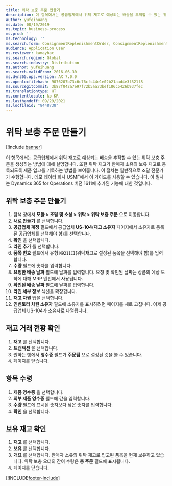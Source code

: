 ```yaml
---
title: 위탁 보충 주문 만들기
description: 이 항목에서는 공급업체에서 위탁 재고로 예상되는 배송을 추적할 수 있는 위탁 보충 주문을 생성하는 방법에 대해 설명합니다.
author: yufeihuang
ms.date: 08/19/2019
ms.topic: business-process
ms.prod: ''
ms.technology: ''
ms.search.form: ConsignmentReplenishmentOrder, ConsignmentReplenishmentOrderCreate, InventTrans, ConsignmentDraftReplenishmentOrderJournal, InventOnhandMovement, InventOnhandItem, InventItemIdLookupSimple, ConsignmentProductReceiptJournal, ConsignmentReplenishmentOrderLineQuantity
audience: Application User
ms.reviewer: kamaybac
ms.search.region: Global
ms.search.industry: Distribution
ms.author: yufeihuang
ms.search.validFrom: 2016-06-30
ms.dyn365.ops.version: AX 7.0.0
ms.openlocfilehash: 9076207b73c6c76cfc44e1e02b21aad4e3f321f8
ms.sourcegitcommit: 3b87f042a7e97f72b5aa73bef186c5426b937fec
ms.translationtype: HT
ms.contentlocale: ko-KR
ms.lasthandoff: 09/29/2021
ms.locfileid: "8448738"
---
```

# <a name="create-a-consignment-replenishment-order"></a>위탁 보충 주문 만들기

[!include [banner](../../includes/banner.md)]

이 항목에서는 공급업체에서 위탁 재고로 예상되는 배송을 추적할 수 있는 위탁 보충 주문을 생성하는 방법에 대해 설명합니다. 또한 위탁 재고가 판매자 소유의 보유 재고로 등록되도록 제품 입고를 기록하는 방법을 보여줍니다. 이 절차는 일반적으로 조달 전문가가 수행합니다. 데모 데이터 회사 USMF에서 이 가이드를 사용할 수 있습니다. 이 절차는 Dynamics 365 for Operations 버전 1611에 추가된 기능에 대한 것입니다.

## <a name="create-a-consignment-replenishment-order"></a>위탁 보충 주문 만들기
1. 탐색 창에서 **모듈 > 조달 및 소싱 > 위탁 > 위탁 보충 주문** 으로 이동합니다.
2. **새로 만들기** 를 선택합니다.
3. **공급업체 계정** 필드에서 공급업체 **US-104**(**재고 소유자** 페이지에서 소유자로 등록된 공급업체를 선택해야 함)를 선택합니다. 
4. **확인** 을 선택합니다.
5. **라인 추가** 를 선택합니다.
6. **품목 번호** 필드에서 유형 `M9211CI`(위탁재고로 설정된 품목을 선택해야 함)를 입력합니다.
7. **수량** 필드에 숫자를 입력합니다.
8. **요청한 배송 날짜** 필드에 날짜를 입력합니다. 요청 및 확인된 날짜는 상품의 예상 도착에 대해 MRP 엔진에서 사용됩니다.  
9. **확인된 배송 날짜** 필드에 날짜를 입력합니다.
10. **라인 세부 정보** 섹션을 확장합니다.
11. **재고 차원** 탭을 선택합니다.
12. **인벤토리 차원 소유자** 필드에 소유자를 표시하려면 페이지를 새로 고칩니다. 이제 공급업체 US-104가 소유자로 나열됩니다.  

## <a name="check-the-inventory-transaction-status"></a>재고 거래 현황 확인
1. **재고** 를 선택합니다.
2. **트랜잭션** 을 선택합니다.
3. 원하는 행에서 **영수증** 필드가 **주문됨** 으로 설정된 것을 볼 수 있습니다.  
4. 페이지를 닫습니다.

## <a name="receive-items"></a>항목 수령
1. **제품 영수증** 을 선택합니다.
2. **외부 제품 영수증** 필드에 값을 입력합니다.
3. **수량** 필드에 표시된 숫자보다 낮은 숫자를 입력합니다. 
4. **확인** 을 선택합니다.

## <a name="check-the-on-hand-inventory"></a>보유 재고 확인
1. **재고** 를 선택합니다.
2. **보유** 를 선택합니다.
3. **개요** 를 선택합니다. 판매자 소유의 위탁 재고로 입고된 품목을 현재 보유하고 있습니다. 위탁 보충 오더의 잔여 수량은 **총 주문** 필드에 표시됩니다.  
4. 페이지를 닫습니다.



[!INCLUDE[footer-include](../../../includes/footer-banner.md)]